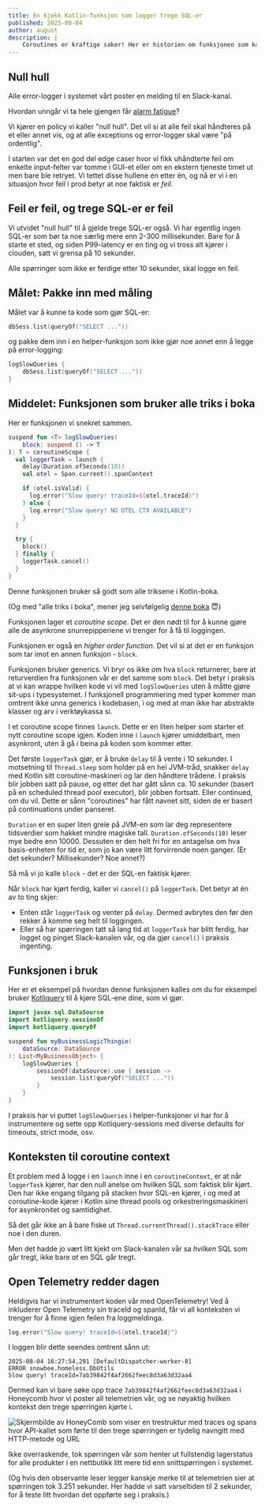 ```yaml
---
title: En kjekk Kotlin-funksjon som logger trege SQL-er
published: 2025-08-04
author: august
description: |
    Coroutines er kraftige saker! Her er historien om funksjonen som kan pakke inn SQL-er (og hva som helst async, egentlig), og roper ut om spørringen tok lengere tid enn 10 sekunder.
---
```


## Null hull

Alle error-logger i systemet vårt poster en melding til en Slack-kanal.

Hvordan unngår vi ta hele gjengen får [alarm fatigue](https://www.ncbi.nlm.nih.gov/books/NBK555522/)?

Vi kjører en policy vi kaller "null hull". Det vil si at alle feil skal håndteres på et eller annet vis, og at alle exceptions og error-logger skal være "på ordentlig".

I starten var det en god del edge caser hvor vi fikk uhåndterte feil om enkelte input-felter var tomme i GUI-et eller om en ekstern tjeneste timet ut men bare ble retryet. Vi tettet disse hullene én etter én, og nå er vi i en situasjon hvor feil i prod betyr at noe faktisk er _feil_.

## Feil er feil, og trege SQL-er er feil

Vi utvidet "null hull" til å gjelde trege SQL-er også. Vi har egentlig ingen SQL-er som bør ta noe særlig mere enn 2-300 millisekunder. Bare for å starte et sted, og siden P99-latency er en ting og vi tross alt kjører i clouden, satt vi grensa på 10 sekunder.

Alle spørringer som ikke er ferdige etter 10 sekunder, skal logge en feil.

## Målet: Pakke inn med måling

Målet var å kunne ta kode som gjør SQL-er:

```kotlin
dbSess.list(queryOf("SELECT ..."))
```

og pakke dem inn i en helper-funksjon som ikke gjør noe annet enn å legge på error-logging:

```kotlin
logSlowQueries {
    dbSess.list(queryOf("SELECT ..."))
}
```

## Middelet: Funksjonen som bruker alle triks i boka

Her er funksjonen vi snekret sammen.

```kotlin
suspend fun <T> logSlowQueries(
    block: suspend () -> T
): T = coroutineScope {
  val loggerTask = launch {
    delay(Duration.ofSeconds(10))
    val otel = Span.current().spanContext

    if (otel.isValid) {
      log.error("Slow query! traceId=${otel.traceId}")
    } else {
      log.error("Slow query! NO OTEL CTX AVAILABLE")
    }
  }

  try {
    block()
  } finally {
    loggerTask.cancel()
  }
}
```

Denne funksjonen bruker så godt som alle triksene i Kotlin-boka.

(Og med "alle triks i boka", mener jeg selvfølgelig [denne boka](https://www.amazon.com/Pro-Kotlin-Apps-Scratch-Production-ready/dp/1484290569) 😇)

Funksjonen lager et _coroutine scope_. Det er den nødt til for å kunne gjøre alle de asynkrone snurrepipperiene vi trenger for å få til loggingen.

Funksjonen er også en _higher order function_. Det vil si at det er en funksjon som tar imot en annen funksjon - `block`. 

Funksjonen bruker generics. Vi bryr os ikke om hva `block` returnerer, bare at returverdien fra funksjonen vår er det samme som `block`. Det betyr i praksis at vi kan wrappe hvilken kode vi vil med `logSlowQueries` uten å måtte gjøre sit-ups i typesystemet. I funksjonell programmering med typer kommer man omtrent ikke unna generics i kodebasen, i og med at man ikke har abstrakte klasser og arv i verktøykassa si. 

I et coroutine scope finnes `launch`. Dette er en liten helper som starter et nytt coroutine scope igjen. Koden inne i `launch` kjører umiddelbart, men asynkront, uten å gå i beina på koden som kommer etter.

Det første `loggerTask` gjør, er å bruke `delay` til å vente i 10 sekunder. I motsetning til `Thread.sleep` som holder på en hel JVM-tråd, snakker `delay` med Kotlin sitt coroutine-maskineri og lar den håndtere trådene. I praksis blir jobben satt på pause, og etter det har gått sånn ca. 10 sekunder (basert på en scheduled thread pool executor), blir jobben fortsatt. Eller continued, om du vil. Dette er sånn "coroutines" har fått navnet sitt, siden de er basert på continuations under panseret.

`Duration` er en super liten greie på JVM-en som lar deg representere tidsverdier som hakket mindre magiske tall. `Duration.ofSeconds(10)` leser mye bedre enn 10000. Dessuten er den helt fri for en antagelse om hva basis-enheten for tid er, som jo kan være litt forvirrende noen ganger. (Er det sekunder? Millisekunder? Noe annet?)

Så må vi jo kalle `block` - det er der SQL-en faktisk kjører.

Når `block` har kjørt ferdig, kaller vi `cancel()` på `loggerTask`. Det betyr at én av to ting skjer:

* Enten står `loggerTask` og venter på `delay`. Dermed avbrytes den før den rekker å komme seg helt til loggingen.
* Eller så har spørringen tatt så lang tid at `loggerTask` har blitt ferdig, har logget og pinget Slack-kanalen vår, og da gjør `cancel()` i praksis ingenting.


## Funksjonen i bruk

Her er et eksempel på hvordan denne funksjonen kalles om du for eksempel bruker [Kotliquery](github.com/seratch/kotliquery) til å kjøre SQL-ene dine, som vi gjør.


```kotlin
import javax.sql.DataSource
import kotliquery.sessionOf
import kotliquery.queryOf

suspend fun myBusinessLogicThingie(
    dataSource: DataSource
): List<MyBusinessObject> {
    logSlowQueries {
        sessionOf(dataSource).use { session ->
            session.list(queryOf("SELECT ..."))
        }
    }
}
```

I praksis har vi puttet `logSlowQueries` i helper-funksjoner vi har for å instrumentere og sette opp Kotliquery-sessions med diverse defaults for timeouts, strict mode, osv.

## Konteksten til coroutine context

Et problem med å logge i en `launch` inne i en `coroutineContext`, er at når `loggerTask` kjører, har den null anelse om hvilken SQL som faktisk blir kjørt. Den har ikke engang tilgang på stacken hvor SQL-en kjører, i og med at coroutine-kode kjører i Kotlin sine thread pools og orkestreringsmaskineri for asynkronitet og samtidighet.

Så det går ikke an å bare fiske ut `Thread.currentThread().stackTrace` eller noe i den duren.

Men det hadde jo vært litt kjekt om Slack-kanalen vår sa _hvilken_ SQL som går tregt, ikke bare _at_ en SQL går tregt.

## Open Telemetry redder dagen

Heldigvis har vi instrumentert koden vår med OpenTelemetry! Ved å inkluderer Open Telemetry sin traceId og spanId, får vi all konteksten vi trenger for å finne igjen feilen fra loggmeldinga.

```kotlin
log.error("Slow query! traceId=${otel.traceId}")
```

I loggen blir dette seendes omtrent sånn ut:

```
2025-08-04 16:27:54,291 [DefaultDispatcher-worker-8] 
ERROR snowbee.homeless.DbUtils 
Slow query! traceId=7ab39842f4af2662feec8d3a63d32aa4
```

Dermed kan vi bare søke opp trace `7ab39842f4af2662feec8d3a63d32aa4` i Honeycomb hvor vi poster all telemetrien vår, og se nøyaktig hvilken kontekst den trege spørringen kjørte i.

![Skjermbilde av HoneyComb som viser en trestruktur med traces og spans hvor API-kallet som førte til den trege spørringen er tydelig navngitt med HTTP-metode og URL](/images/2025-kotlin-coroutines-logg-trege-sporringer/honeycomb_context.png)

Ikke overraskende, tok spørringen vår som henter ut fullstendig lagerstatus for alle produkter i en nettbutikk litt mere tid enn snittspørringen i systemet. 

(Og hvis den observante leser legger kanskje merke til at telemetrien sier at spørringen tok 3.251 sekunder. Her hadde vi satt varseltiden til 2 sekunder, for å teste litt hvordan det oppførte seg i praksis.)